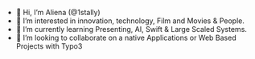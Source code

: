 - 👋 Hi, I’m Aliena (@1stally)
- 👀 I’m interested in innovation, technology, Film and Movies & People.
- 🌱 I’m currently learning Presenting, AI, Swift & Large Scaled Systems.
- 💞️ I’m looking to collaborate on a native Applications or Web Based Projects with Typo3

<!---
1stally/1stally is a ✨ special ✨ repository because its `README.md` (this file) appears on your GitHub profile.
You can click the Preview link to take a look at your changes.
--->
